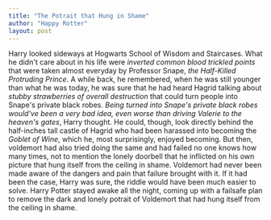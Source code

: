 ```yaml
---
title: "The Potrait that Hung in Shame"
author: "Happy Rotter"
layout: post
---
```

Harry looked sideways at Hogwarts School of Wisdom and Staircases. What he didn't care about in his life were _inverted common blood trickled points_ that were taken almost everyday by Professor Snape, _the Half-Killed Protruding Prince_. A while back, he remembered, when he was still younger than what he was today, he was sure that he had heard Hagrid talking about _stubby strawberries of overall destruction_ that could turn people into Snape's private black robes. _Being turned into Snape's private black robes would've been a very bad idea, even worse than driving Valerie to the heaven's gates_, Harry thought. He could, though, look directly behind the half-inches tall castle of Hagrid who had been harassed into becoming the _Goblet of Wine_, which he, most surprisingly, enjoyed becoming. But then, voldemort had also tried doing the same and had failed no one knows how many times, not to mention the lonely doorbell that he inflicted on his own picture that hung itself from the ceiling in shame. Voldemort had never been made aware of the dangers and pain that failure brought with it. If it had been the case, Harry was sure, the riddle would have been much easier to solve. Harry Potter stayed awake all the night, coming up with a failsafe plan to remove the dark and lonely potrait of Voldemort that had hung itself from the ceiling in shame. 